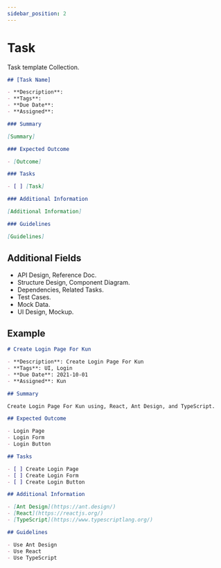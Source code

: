 ```yaml
---
sidebar_position: 2
---
```


# Task

Task template Collection.

```markdown title="Task Template"
## [Task Name]

- **Description**:
- **Tags**:
- **Due Date**:
- **Assigned**:

### Summary

[Summary]

### Expected Outcome

- [Outcome]

### Tasks

- [ ] [Task]

### Additional Information

[Additional Information]

### Guidelines

[Guidelines]
```

## Additional Fields

- API Design, Reference Doc.
- Structure Design, Component Diagram.
- Dependencies, Related Tasks.
- Test Cases.
- Mock Data.
- UI Design, Mockup.

## Example

```markdown title="Task Template"
# Create Login Page For Kun

- **Description**: Create Login Page For Kun
- **Tags**: UI, Login
- **Due Date**: 2021-10-01
- **Assigned**: Kun

## Summary

Create Login Page For Kun using, React, Ant Design, and TypeScript.

## Expected Outcome

- Login Page
- Login Form
- Login Button

## Tasks

- [ ] Create Login Page
- [ ] Create Login Form
- [ ] Create Login Button

## Additional Information

- [Ant Design](https://ant.design/)
- [React](https://reactjs.org/)
- [TypeScript](https://www.typescriptlang.org/)

## Guidelines

- Use Ant Design
- Use React
- Use TypeScript
```
